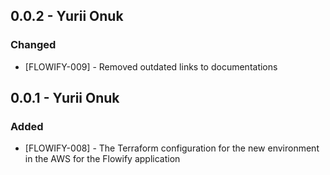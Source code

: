## 0.0.2 - Yurii Onuk
### Changed
- [FLOWIFY-009] - Removed outdated links to documentations

## 0.0.1 - Yurii Onuk
### Added
- [FLOWIFY-008] - The Terraform configuration for the new environment in the AWS for the Flowify application